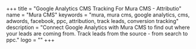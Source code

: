 +++
title = "Google Analytics CMS Tracking For Mura CMS - Attributio"
name = "Mura CMS"
keywords = "mura, mura cms, google analytics, cms, adwords, facebook, ppc, attribution, track leads, conversion tracking"
description = "Connect Google Analytics with Mura CMS to find out where your leads are coming from. Track leads from the source - from search to ppc."
logo = ""
+++
